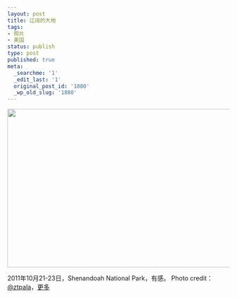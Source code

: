 ```yaml
---
layout: post
title: 辽阔的大地
tags:
- 照片
- 美国
status: publish
type: post
published: true
meta:
  _searchme: '1'
  _edit_last: '1'
  original_post_id: '1880'
  _wp_old_slug: '1880'
---
```

<a href="http://azaleasays.com/wp-content/uploads/2011/10/img_3079.jpg"><img class="alignleft size-large wp-image-1881" title="vast_land" src="http://azaleasays.com/wp-content/uploads/2011/10/img_3079.jpg?w=1024&h=575" alt="" width="640" height="359" /></a>

2011年10月21-23日，Shenandoah National Park，有感。
Photo credit：<a href="http://twitter.com/#!/ztpala">@ztpala</a>，<a href="https://picasaweb.google.com/102202199319766412972/ShenandoahNationalPark#">更多</a>
